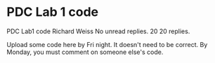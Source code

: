 # PDC Lab 1 code

PDC Lab1 code
Richard Weiss
No unread replies. 20 20 replies.

Upload some code here by Fri night. It doesn't need to be correct. By Monday, you must comment on someone else's code.

